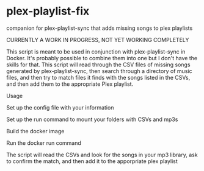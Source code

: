 # plex-playlist-fix
companion for plex-playlist-sync that adds missing songs to plex playlists

CURRENTLY A WORK IN PROGRESS, NOT YET WORKING COMPLETELY

This script is meant to be used in conjunction with plex-playlist-sync in Docker. It's probably possible to combine them into one but I don't have the skills for that. This script will read through the CSV files of missing songs generated by plex-playlist-sync, then search through a directory of music files, and then try to match files it finds with the songs listed in the CSVs, and then add them to the appropriate Plex playlist.

Usage

Set up the config file with your information

Set up the run command to mount your folders with CSVs and mp3s

Build the docker image

Run the docker run command

The script will read the CSVs and look for the songs in your mp3 library, ask to confirm the match, and then add it to the apporpriate plex playlist
